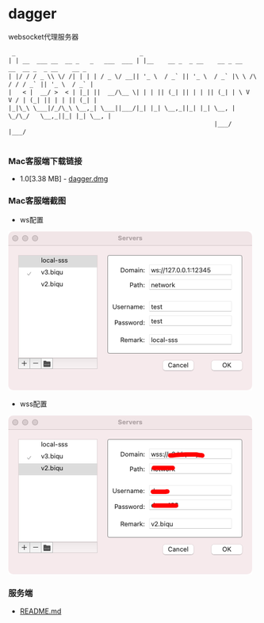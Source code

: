 # dagger
websocket代理服务器

```
 _                                   _                                                         
| | __  ___ __  __ _   _   ___  ___ | |__    __ _  _ __    __ _ __      __  __ _  _ __    __ _ 
| |/ / / _ \\ \/ /| | | | / _ \/ __|| '_ \  / _` || '_ \  / _` |\ \ /\ / / / _` || '_ \  / _` |
|   < |  __/ >  < | |_| ||  __/\__ \| | | || (_| || | | || (_| | \ V  V / | (_| || | | || (_| |
|_|\_\ \___|/_/\_\ \__,_| \___||___/|_| |_| \__,_||_| |_| \__, |  \_/\_/   \__,_||_| |_| \__, |
                                                          |___/                          |___/ 
                                                                                               

```

### Mac客服端下载链接
- 1.0[3.38 MB] - [dagger.dmg](https://github.com/midoks/dagger/releases/download/1.0.0/dagger.dmg)

### Mac客服端截图


- ws配置

[![ws](/screenshot/screenshot_local.png)](/screenshot/screenshot_local.png)

- wss配置

[![wss](/screenshot/screenshot_network.png)](/screenshot/screenshot_local.png)

### 服务端

- [README.md](/dagger-server/README.md)

